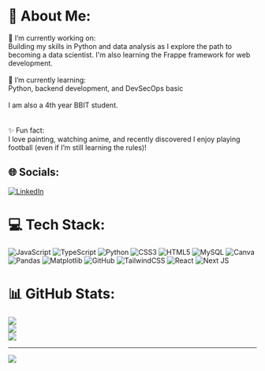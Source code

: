 # 💫 About Me:
🌱 I’m currently working on:<br>Building my skills in Python and data analysis as I explore the path to becoming a data scientist. I'm also learning the Frappe framework for web development.<br><br>🎯 I’m currently learning:<br>Python, backend development, and DevSecOps basic<br><br>I am also a 4th year BBIT student.<br><br><br>✨ Fun fact:<br>I love painting, watching anime, and recently discovered I enjoy playing football (even if I’m still learning the rules)!


## 🌐 Socials:
[![LinkedIn](https://img.shields.io/badge/LinkedIn-%230077B5.svg?logo=linkedin&logoColor=white)](https://linkedin.com/in/https://www.linkedin.com/in/hafeeza-shazad-66546929b/) 

# 💻 Tech Stack:
![JavaScript](https://img.shields.io/badge/javascript-%23323330.svg?style=for-the-badge&logo=javascript&logoColor=%23F7DF1E) ![TypeScript](https://img.shields.io/badge/typescript-%23007ACC.svg?style=for-the-badge&logo=typescript&logoColor=white) ![Python](https://img.shields.io/badge/python-3670A0?style=for-the-badge&logo=python&logoColor=ffdd54) ![CSS3](https://img.shields.io/badge/css3-%231572B6.svg?style=for-the-badge&logo=css3&logoColor=white) ![HTML5](https://img.shields.io/badge/html5-%23E34F26.svg?style=for-the-badge&logo=html5&logoColor=white) ![MySQL](https://img.shields.io/badge/mysql-4479A1.svg?style=for-the-badge&logo=mysql&logoColor=white) ![Canva](https://img.shields.io/badge/Canva-%2300C4CC.svg?style=for-the-badge&logo=Canva&logoColor=white) ![Pandas](https://img.shields.io/badge/pandas-%23150458.svg?style=for-the-badge&logo=pandas&logoColor=white) ![Matplotlib](https://img.shields.io/badge/Matplotlib-%23ffffff.svg?style=for-the-badge&logo=Matplotlib&logoColor=black) ![GitHub](https://img.shields.io/badge/github-%23121011.svg?style=for-the-badge&logo=github&logoColor=white) ![TailwindCSS](https://img.shields.io/badge/tailwindcss-%2338B2AC.svg?style=for-the-badge&logo=tailwind-css&logoColor=white) ![React](https://img.shields.io/badge/react-%2320232a.svg?style=for-the-badge&logo=react&logoColor=%2361DAFB) ![Next JS](https://img.shields.io/badge/Next-black?style=for-the-badge&logo=next.js&logoColor=white)
# 📊 GitHub Stats:
![](https://github-readme-stats.vercel.app/api?username=Hafeeza-shazad&theme=transparent&hide_border=false&include_all_commits=false&count_private=false)<br/>
![](https://nirzak-streak-stats.vercel.app/?user=Hafeeza-shazad&theme=transparent&hide_border=false)<br/>
![](https://github-readme-stats.vercel.app/api/top-langs/?username=Hafeeza-shazad&theme=transparent&hide_border=false&include_all_commits=false&count_private=false&layout=compact)

---
[![](https://visitcount.itsvg.in/api?id=Hafeeza-shazad&icon=0&color=0)](https://visitcount.itsvg.in)

<!-- Proudly created with GPRM ( https://gprm.itsvg.in ) -->
